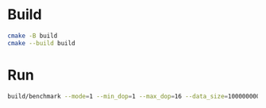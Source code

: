 # Build

```sh
cmake -B build
cmake --build build
```

# Run

```sh
build/benchmark --mode=1 --min_dop=1 --max_dop=16 --data_size=100000000 --data_distribution=1 --iteration=10
```
